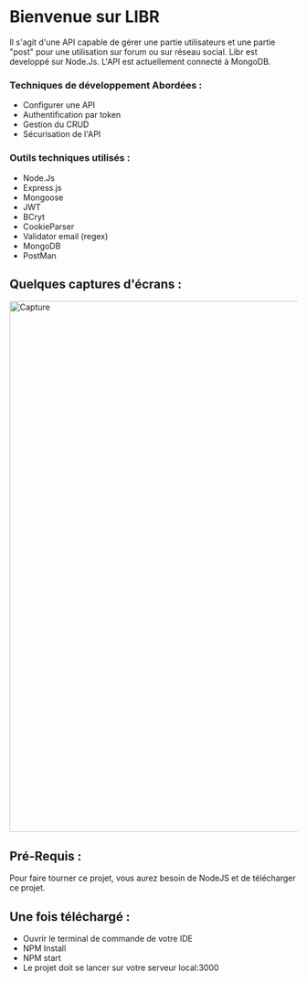 # Bienvenue sur LIBR

Il s'agit d'une API capable de gérer une partie utilisateurs et une partie "post" pour une utilisation sur forum ou sur réseau social.
Libr est developpé sur Node.Js. L'API est actuellement connecté à MongoDB.

### Techniques de développement Abordées :

- Configurer une API
- Authentification par token 
- Gestion du CRUD 
- Sécurisation de l'API

### Outils techniques utilisés :

- Node.Js
- Express.js
- Mongoose
- JWT
- BCryt
- CookieParser
- Validator email (regex)
- MongoDB
- PostMan


## Quelques captures d'écrans : 


<img width="930" alt="Capture" src="https://user-images.githubusercontent.com/73883090/152308805-a1e44dcb-1aa9-4be2-ab8b-9142a1eb83fd.PNG">


## Pré-Requis :
Pour faire tourner ce projet, vous aurez besoin de NodeJS et de télécharger ce projet.


## Une fois téléchargé :

- Ouvrir le terminal de commande de votre IDE
- NPM Install
- NPM start 
- Le projet doit se lancer sur votre serveur local:3000
